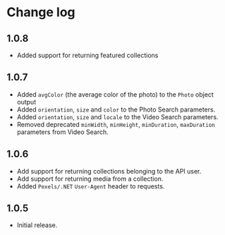 ﻿# Change log

## 1.0.8
* Added support for returning featured collections

## 1.0.7
* Added `avgColor` (the average color of the photo) to the `Photo` object output
* Added `orientation`, `size` and `color` to the Photo Search parameters.
* Added `orientation`, `size` and `locale` to the Video Search parameters.
* Removed deprecated `minWidth`, `minHeight`, `minDuration`, `maxDuration` parameters from Video Search.

## 1.0.6
* Add support for returning collections belonging to the API user.
* Add support for returning media from a collection.
* Added `Pexels/.NET` `User-Agent` header to requests.

## 1.0.5
* Initial release.
